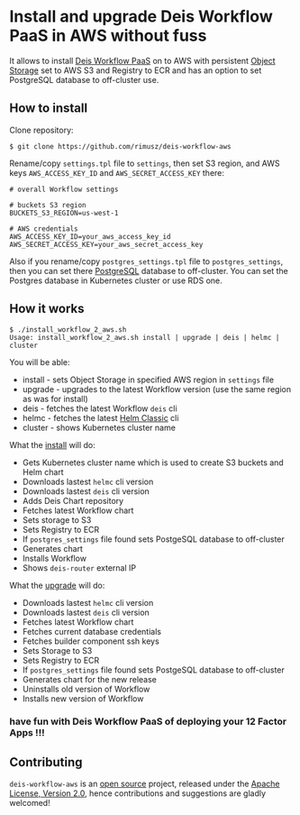 Install and upgrade Deis Workflow PaaS in AWS without fuss
========================

It allows to install [Deis Workflow PaaS](https://deis.com/workflow/) on to AWS with persistent [Object Storage](https://deis.com/docs/workflow/installing-workflow/configuring-object-storage/) set to AWS S3 and Registry to ECR and has an option to set PostgreSQL database to off-cluster use.

How to install
----------

Clone repository:

```
$ git clone https://github.com/rimusz/deis-workflow-aws
```

Rename/copy `settings.tpl` file to `settings`, then set S3 region, and AWS keys `AWS_ACCESS_KEY_ID` and `AWS_SECRET_ACCESS_KEY` there:

```
# overall Workflow settings

# buckets S3 region
BUCKETS_S3_REGION=us-west-1

# AWS credentials
AWS_ACCESS_KEY_ID=your_aws_access_key_id
AWS_SECRET_ACCESS_KEY=your_aws_secret_access_key
```

Also if you rename/copy `postgres_settings.tpl` file to `postgres_settings`, then you can set there [PostgreSQL](https://deis.com/docs/workflow/installing-workflow/configuring-postgres/) database to off-cluster.
You can set the Postgres database in Kubernetes cluster or use RDS one.

How it works
------------

```
$ ./install_workflow_2_aws.sh
Usage: install_workflow_2_aws.sh install | upgrade | deis | helmc | cluster
```

You will be able:

- install - sets Object Storage in specified AWS region in `settings` file
- upgrade - upgrades to the latest Workflow version (use the same region as was for install)
- deis - fetches the latest Workflow `deis` cli
- helmc - fetches the latest [Helm Classic](https://github.com/helm/helm-classic) cli
- cluster - shows Kubernetes cluster name

What the [install](https://deis.com/docs/workflow/installing-workflow/) will do:

- Gets Kubernetes cluster name which is used to create S3 buckets and Helm chart
- Downloads lastest `helmc` cli version
- Downloads lastest `deis` cli version
- Adds Deis Chart repository
- Fetches latest Workflow chart
- Sets storage to S3
- Sets Registry to ECR
- If `postgres_settings` file found sets PostgeSQL database to off-cluster
- Generates chart
- Installs Workflow
- Shows `deis-router` external IP

What the [upgrade](https://deis.com/docs/workflow/managing-workflow/upgrading-workflow/) will do:

- Downloads lastest `helmc` cli version
- Downloads lastest `deis` cli version
- Fetches latest Workflow chart
- Fetches current database credentials
- Fetches builder component ssh keys
- Sets Storage to S3
- Sets Registry to ECR
- If `postgres_settings` file found sets PostgeSQL database to off-cluster
- Generates chart for the new release
- Uninstalls old version of Workflow
- Installs new version of Workflow

### have fun with Deis Workflow PaaS of deploying your 12 Factor Apps !!!

## Contributing

`deis-workflow-aws` is an [open source](http://opensource.org/osd) project, released under
the [Apache License, Version 2.0](http://opensource.org/licenses/Apache-2.0),
hence contributions and suggestions are gladly welcomed!
